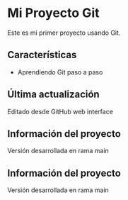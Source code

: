 # Mi Proyecto Git

Este es mi primer proyecto usando Git.

## Características
- Aprendiendo Git paso a paso
## Última actualización
Editado desde GitHub web interface



## Información del proyecto
Versión desarrollada en rama main

## Información del proyecto
Versión desarrollada en rama main
